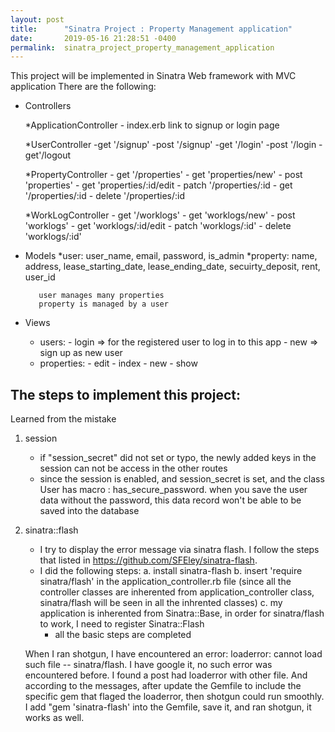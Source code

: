 ```yaml
---
layout: post
title:      "Sinatra Project : Property Management application"
date:       2019-05-16 21:28:51 -0400
permalink:  sinatra_project_property_management_application
---
```





This project will be implemented in Sinatra Web framework with MVC application
There are the following:
* Controllers

   *ApplicationController
	     - index.erb link to signup or login page
	    
	 *UserController
	     -get '/signup'
			 -post '/signup'
			 -get '/login'
			 -post '/login
			 -get'/logout
			 
	 *PropertyController
	     - get '/properties'
			 - get 'properties/new'
			 - post 'properties'
			 - get 'properties/:id/edit
			 - patch '/properties/:id
			 - get '/properties/:id
			 - delete '/properties/:id
			 
	 *WorkLogController
	     - get '/worklogs'
	     - get 'worklogs/new'
	     - post 'worklogs'
	     - get 'worklogs/:id/edit
	     - patch 'worklogs/:id'
	     - delete 'worklogs/:id'
	     
* Models
     *user: user_name, email, password, is_admin
		 *property: name, address, lease_starting_date, lease_ending_date, secuirty_deposit, rent, user_id
		 
		 user manages many properties
		 property is managed by a user
			
* Views
   - users:
          -  login => for the registered user to log in to this app
          -  new => sign up as new user
    - properties:
          - edit
          - index
          - new
          - show

## The steps to implement this project:


Learned from the mistake
1. session
     - if "session_secret" did not set or typo, the newly added keys in the session can not be access in the other routes
     - since the session is enabled, and session_secret is set, and the class User has macro : has_secure_password. when you save the user data without the password, this data record won't be able to be saved into the database
2. sinatra::flash
     - I try to display the error message via sinatra flash. I follow the steps that listed in https://github.com/SFEley/sinatra-flash. 
     - I did the following steps:
         a. install sinatra-flash
				 b. insert 'require sinatra/flash' in the application_controller.rb file (since all the controller classes are inherented from application_controller class, sinatra/flash will be seen in all the inhrented classes)
				 c. my application is inherented from Sinatra::Base, in order for sinatra/flash to work, I need to register Sinatra::Flash
		 - all the basic steps are completed
	
	When I ran shotgun, I have encountered an error: loaderror: cannot load such file -- sinatra/flash. 
	I have google it, no such error was encountered before. I found a post had loaderror with other file. And according to the messages, after update the Gemfile to include the specific gem that flaged the loaderror, then shotgun could run smoothly.
	I add "gem 'sinatra-flash' into the Gemfile, save it, and ran shotgun, it works as well. 
